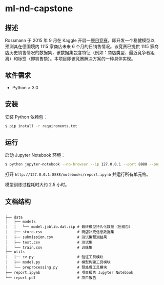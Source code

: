 # ml-nd-capstone
## 描述
Rossmann 于 2015 年 9 月在 Kaggle 开启一[项目竞赛](https://www.kaggle.com/c/rossmann-store-sales)，即开发一个稳健模型以预测其在德国境内 1115 家商店未来 6 个月的日销售情况。该竞赛已提供 1115 家商店历史销售情况的数据集，该数据集包含特征（例如：商店类型、最近竞争者距离）和标签（即销售额）。本项目即该竞赛解决方案的一种具体实现。

## 软件需求
- Python > 3.0

## 安装
安装 Python 依赖包：

```sh
$ pip install -r requirements.txt
```
## 运行
启动 Jupyter Notebook 环境：

```sh
$ python jupyter-notebook --no-browser --ip 127.0.0.1 --port 8888 --port-retries=0
```

打开 `http://127.0.0.1:8888/notebooks/report.ipynb` 并运行所有单元格。

模型训练过程耗时大约 2.5 小时。

## 文档结构

    .
    ├── data
    │   ├── models
    │   │   └── model.joblib.dat.zip # 最终模型持久化数据（压缩包）
    │   ├── store.csv                # 商店补充信息数据集
    │   ├── submission.csv           # 测试集预测结果
    │   ├── test.csv                 # 测试集
    │   └── train.csv                # 训练集
    ├── utils
    │   ├── cv.py                    # 验证工具模块
    │   ├── model.py                 # 模型构建工具模块
    │   └── preprocessing.py         # 预处理工具模块
    ├── report.ipynb                 # 项目报告 Jupyter Notebook
    └── report.pdf                   # 项目报告
